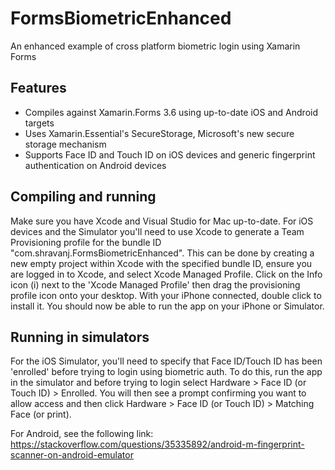 # FormsBiometricEnhanced
An enhanced example of cross platform biometric login using Xamarin Forms

## Features
* Compiles against Xamarin.Forms 3.6 using up-to-date iOS and Android targets
* Uses Xamarin.Essential's SecureStorage, Microsoft's new secure storage mechanism
* Supports Face ID and Touch ID on iOS devices and generic fingerprint authentication on Android devices

## Compiling and running
Make sure you have Xcode and Visual Studio for Mac up-to-date. For iOS devices and the Simulator you'll need to use Xcode to generate a Team Provisioning profile for the bundle ID "com.shravanj.FormsBiometricEnhanced". This can be done by creating a new empty project within Xcode with the specified bundle ID, ensure you are logged in to Xcode, and select Xcode Managed Profile. Click on the Info icon (i) next to the 'Xcode Managed Profile' then drag the provisioning profile icon onto your desktop. With your iPhone connected, double click to install it. You should now be able to run the app on your iPhone or Simulator. 

## Running in simulators
For the iOS Simulator, you'll need to specify that Face ID/Touch ID has been 'enrolled' before trying to login using biometric auth. To do this, run the app in the simulator and before trying to login select Hardware > Face ID (or Touch ID) > Enrolled. You will then see a prompt confirming you want to allow access and then click Hardware > Face ID (or Touch ID) > Matching Face (or print).

For Android, see the following link: https://stackoverflow.com/questions/35335892/android-m-fingerprint-scanner-on-android-emulator
